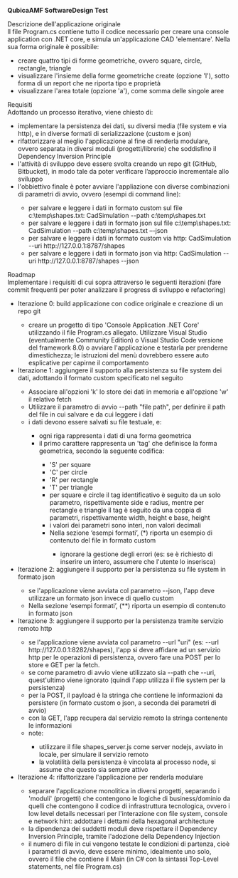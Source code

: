 <b>QubicaAMF SoftwareDesign Test</b>

<p>Descrizione dell'applicazione originale<br />
Il file Program.cs contiene tutto il codice necessario per creare una console application con .NET core, e simula un'applicazione CAD 'elementare'. Nella sua forma originale è possibile:<br />
<ul>
<li>creare quattro tipi di forme geometriche, ovvero square, circle, rectangle, triangle</li>
<li>visualizzare l'insieme della forme geometriche create (opzione 'l'), sotto forma di un report che ne riporta tipo e proprietà</li>
<li>visualizzare l'area totale (opzione 'a'), come somma delle singole aree</li>
</ul>
</p>
<p>Requisiti<br />
Adottando un processo iterativo, viene chiesto di:<br />
<ul>
<li>implementare la persistenza dei dati, su diversi media (file system e via http), e in diverse formati di serializzazione (custom e json)</li>
<li>rifattorizzare al meglio l'applicazione al fine di renderla modulare, ovvero separata in diversi moduli (progetti/librerie) che soddisfino il Dependency Inversion Principle</li>
<li>l'attività di sviluppo deve essere svolta creando un repo git (GitHub, Bitbucket), in modo tale da poter verificare l’approccio incrementale allo sviluppo</li>
<li>l'obbiettivo finale è poter avviare l'appliazione con diverse combinazioni di parametri di avvio, ovvero (esempi di command line):</li>
<ul>
<li>per salvare e leggere i dati in formato custom sul file c:\temp\shapes.txt: CadSimulation --path c:\temp\shapes.txt</li>
<li>per salvare e leggere i dati in formato json sul file c:\temp\shapes.txt: CadSimulation --path c:\temp\shapes.txt –-json</li>
<li>per salvare e leggere i dati in formato custom via http: CadSimulation --uri http://127.0.0.1:8787/shapes</li>
<li>per salvare e leggere i dati in formato json via http: CadSimulation --uri http://127.0.0.1:8787/shapes --json</li>
</ul>
</ul>
</p>
<p>Roadmap</br />
Implementare i requisiti di cui sopra attraverso le seguenti iterazioni (fare commit frequenti per poter analizzare il progress di sviluppo e refactoring)
<ul>
<li>Iterazione 0: build applicazione con codice originale e creazione di un repo git</li>
<ul>
<li>creare un progetto di tipo 'Console Application .NET Core' utilizzando il file Program.cs allegato. Utilizzare Visual Studio (eventualmente Community Edition) o Visual Studio Code versione del framework 8.0) o avviare l'applicazione e testarla per prenderne dimestichezza; le istruzioni del  menù dovrebbero essere auto esplicative per capirne il comportamento</li>
</ul>
<li>Iterazione 1: aggiungere il supporto alla persistenza su file system dei dati, adottando il formato custom specificato nel seguito</li>
<ul>
<li>Associare all'opzioni 'k' lo store dei dati in memoria e all'opzione 'w' il relativo fetch</li>
<li>Utilizzare il parametro di avvio --path "file path", per definire il path del file in cui  salvare e da cui leggere i dati</li>
<li>i dati devono essere salvati su file testuale, e:</li>
<ul>
<li>ogni riga rappresenta i dati di una forma geometrica</li>
<li>il primo carattere rappresenta un 'tag' che definisce la forma geometrica, secondo la seguente codifica:</li>
<ul>
<li>'S' per square</li>
<li>'C' per circle</li>
<li>'R' per rectangle</li>
<li>'T' per triangle</li>
<li>per square e circle il tag identificativo è seguito da un solo parametro, rispettivamente side e radius, mentre per rectangle e triangle il tag è seguito da una coppia di parametri, rispettivamente width, height e base, height</li>
<li>i valori dei parametri sono interi, non valori decimali</li>
<li>Nella sezione ‘esempi formati’, (*) riporta un esempio di contenuto del file in formato custom</li>
<ul>
<li>ignorare la gestione degli errori (es: se è richiesto di inserire un intero, assumere che l'utente lo inserisca)</li>
</ul>
</ul>
</ul>
</ul>
<li>Iterazione 2: aggiungere il supporto per la persistenza su file system in formato json</li>
<ul>
<li>se l'applicazione viene avviata col parametro --json, l'app deve utilizzare un formato json invece di quello custom</li>
<li>Nella sezione ‘esempi formati’, (**) riporta un esempio di contenuto in formato json</li>
</ul>
<li>Iterazione 3: aggiungere il supporto per la persistenza tramite servizio remoto http</li>
<ul>
<li>se l'applicazione viene avviata col parametro --url "uri" (es: --url http://127.0.0.1:8282/shapes), l'app si deve affidare ad un servizio http per le operazioni di persistenza, ovvero fare una POST per lo store e GET per la fetch.</li>
<li>se come parametro di avvio viene utilizzato sia --path che --uri, quest'ultimo viene ignorato (quindi l'app utilizza il file system per la persistenza)</li>
<li>per la POST, il payload è la stringa che contiene le informazioni da persistere (in formato custom o json, a seconda dei parametri di avvio)
<li>con la GET, l'app recupera dal servizio remoto la stringa contenente le informazioni</li>
<li>note:</li>
<ul>
<li>utilizzare il file shapes_server.js come server nodejs, avviato in locale, per simulare il servizio remoto</li>
<li>la volatilità della persistenza è vincolata al processo node, si assume che questo sia sempre attivo</li>
</ul>
</ul>
<li>Iterazione 4: rifattorizzare l'applicazione per renderla modulare</li>
<ul>
<li>separare l'applicazione monolitica in diversi progetti, separando i 'moduli' (progetti) che contengono le logiche di business/dominio da quelli che contengono il codice di infrastruttura tecnologica, ovvero i low level details necessari per l'interazione con file system, console e network hint: addottare i dettami della hexagonal architecture</li>
<li>la dipendenza dei suddetti moduli deve rispettare il Dependency Inversion Principle, tramite l'adozione della Dependency Injection</li>
<li>il numero di file in cui vengono testate le condizioni di partenza, cioè i parametri di avvio, deve essere minimo, idealmente uno solo, ovvero il file che contiene il Main (in C# con la sintassi Top-Level statements, nel file Program.cs)</lI>
</ul>
